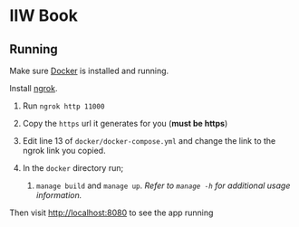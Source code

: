 # IIW Book

## Running 

Make sure [Docker](https://docker.com) is installed and running.

Install [ngrok](https://ngrok.com).

1. Run `ngrok http 11000`

1. Copy the `https` url it generates for you (**must be https**)

1. Edit line 13 of `docker/docker-compose.yml` and change the link to the ngrok link you copied.

1. In the `docker` directory run;
     1. `manage build` and `manage up`.  *Refer to `manage -h` for additional usage information.*

Then visit [http://localhost:8080](http://localhost:8080) to see the app running